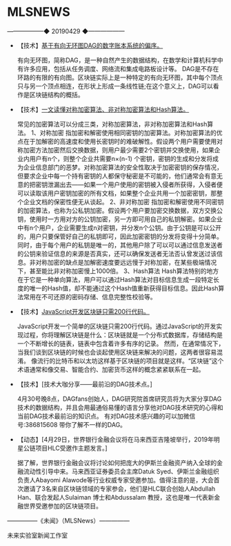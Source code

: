 # ​MLSNEWS
——————◆
20190429
◆——————

* 【技术】[基于有向无环图DAG的数字账本系统的偏序。](https://www.chainnode.com/post/298605)
 
  有向无环图，简称DAG，是一种自然产生的数据结构，在数学和计算机科学中有许多应用，包括从任务调度、网络流和集成电路板设计等。
 DAG是不存在环路的有限的有向图。区块链实际上是一种特定的有向无环图，其中每个顶点只与另一个顶点相连，在形状上形成一条线性链;在这个意义上，DAG可以看作是区块链结构的概括。

* 【技术】[一文读懂对称加密算法、非对称加密算法和Hash算法。](https://www.jianshu.com/p/f729ab026da2)
 
  常见的加密算法可以分成三类，对称加密算法，非对称加密算法和Hash算法。
  1、对称加密
 指加密和解密使用相同密钥的加密算法。对称加密算法的优点在于加解密的高速度和使用长密钥时的难破解性。假设两个用户需要使用对称加密方法加密然后交换数据，则用户最少需要2个密钥并交换使用，如果企业内用户有n个，则整个企业共需要n×(n-1) 个密钥，密钥的生成和分发将成为企业信息部门的恶梦。对称加密算法的安全性取决于加密密钥的保存情况，但要求企业中每一个持有密钥的人都保守秘密是不可能的，他们通常会有意无意的把密钥泄漏出去——如果一个用户使用的密钥被入侵者所获得，入侵者便可以读取该用户密钥加密的所有文档，如果整个企业共用一个加密密钥，那整个企业文档的保密性便无从谈起。
  2、非对称加密
  指加密和解密使用不同密钥的加密算法，也称为公私钥加密。假设两个用户要加密交换数据，双方交换公钥，使用时一方用对方的公钥加密，另一方即可用自己的私钥解密。如果企业中有n个用户，企业需要生成n对密钥，并分发n个公钥。由于公钥是可以公开的，用户只要保管好自己的私钥即可，因此加密密钥的分发将变得十分简单。同时，由于每个用户的私钥是唯一的，其他用户除了可以可以通过信息发送者的公钥来验证信息的来源是否真实，还可以确保发送者无法否认曾发送过该信息。非对称加密的缺点是加解密速度要远远慢于对称加密，在某些极端情况下，甚至能比非对称加密慢上1000倍。
 3、Hash算法
  Hash算法特别的地方在于它是一种单向算法，用户可以通过Hash算法对目标信息生成一段特定长度的唯一的Hash值，却不能通过这个Hash值重新获得目标信息。因此Hash算法常用在不可还原的密码存储、信息完整性校验等。

* 【技术】[JavaScript开发区块链只需200行代码。](https://medium.com/@lhartikk/a-blockchain-in-200-lines-of-code-963cc1cc0e54)
 
  JavaScript开发一个简单的区块链只需200行代码。通过JavaScript的开发实现过程，你将理解区块链是什么：区块链就是一个分布式数据库，存储结构是一个不断增长的链表，链表中包含着许多有序的记录。
  然而，在通常情况下，当我们谈到区块链的时候也会谈起使用区块链来解决的问题，这两者很容易混淆。
  像流行的比特币和以太坊这样基于区块链的项目就是这样。“区块链”这个术语通常和像交易、智能合约、加密货币这样的概念紧紧联系在一起。
 
* 【技术】[技术大咖分享——最前沿的DAG技术点。]
 
  4月30号晚8点，DAGfans创始人，DAG研究院首席研究员将为大家分享DAG技术的数据结构，并且会用最通俗易懂的语言分享他对DAG技术研究的心得和当前DAG技术最前沿的知识点。
 有对DAG技术感兴趣的可以加微信号:386815608  带你了解不一样的DAG。

* 【动态】[4月29日，世界银行金融会议将在马来西亚吉隆坡举行，2019年明星公链项目HLC受邀作主题发言。]
 
  据了解，世界银行金融会议将讨论如何把庞大的伊斯兰金融资产纳入全球的金融流动性引导中来。马来西亚证券委员会主席Datuk Syed、伊斯兰金融组织负责人Abayomi Alawode等行业权威专家受邀参加。值得注意的是，大会首次邀请了3名来自区块链领域的专家参会，他们是HLC联合创始人Abdullah Han、联合发起人Sulaiman 博士和Abdussalam 教授，这也是唯一代表新金融世界受邀参加的区块链项目。
 
 
 
—————《未闻》（MLSNews）—————
 
 未来实验室新闻工作室
